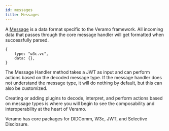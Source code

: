 ```yaml
---
id: messages
title: Messages
---
```


A [Message](/docs/api/message-handler) is a data format specific to the Veramo framework. All incoming data that passes through the core message handler will get formatted when successfully parsed.

```
{
    type: "w3c.vc",
    data: {},
}

```

The Message Handler method takes a JWT as input and can perform actions based on the decoded message type. If the message handler does not understand the message type, it will do nothing by default, but this can also be customized.

Creating or adding plugins to decode, interpret, and perform actions based on message types is where you will begin to see the composability and interoperability at the heart of Veramo.

Veramo has core packages for DIDComm, W3c, JWT, and Selective Disclosure.
